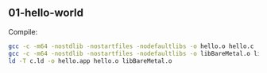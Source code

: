 ## 01-hello-world

Compile:
```sh
gcc -c -m64 -nostdlib -nostartfiles -nodefaultlibs -o hello.o hello.c
gcc -c -m64 -nostdlib -nostartfiles -nodefaultlibs -o libBareMetal.o libBareMetal.c
ld -T c.ld -o hello.app hello.o libBareMetal.o
```